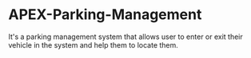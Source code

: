 # APEX-Parking-Management
It's a parking management system that allows user to enter or exit their vehicle in the system and help them to locate them.
